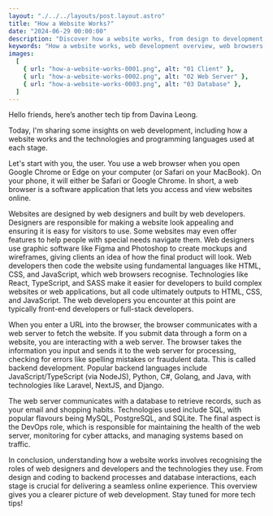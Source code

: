 ```yaml
---
layout: "./../../layouts/post.layout.astro"
title: "How a Website Works?"
date: "2024-06-29 00:00:00"
description: "Discover how a website works, from design to development, and explore the technologies and programming languages used at each stage. Learn about web browsers, front-end and back-end development, and the crucial role of web servers and databases."
keywords: "How a website works, web development overview, web browsers, web design, web developers, front-end development, back-end development, HTML CSS JavaScript, React, TypeScript, web servers, databases, SQL, DevOps, web technologies, Davina Leong tech tips."
images:
  [
    { url: "how-a-website-works-0001.png", alt: "01 Client" },
    { url: "how-a-website-works-0002.png", alt: "02 Web Server" },
    { url: "how-a-website-works-0003.png", alt: "03 Database" },
  ]
---
```


Hello friends, here’s another tech tip from Davina Leong.

Today, I'm sharing some insights on web development, including how a website works and the technologies and programming languages used at each stage.

Let's start with you, the user. You use a web browser when you open Google Chrome or Edge on your computer (or Safari on your MacBook). On your phone, it will either be Safari or Google Chrome. In short, a web browser is a software application that lets you access and view websites online.

Websites are designed by web designers and built by web developers. Designers are responsible for making a website look appealing and ensuring it is easy for visitors to use. Some websites may even offer features to help people with special needs navigate them. Web designers use graphic software like Figma and Photoshop to create mockups and wireframes, giving clients an idea of how the final product will look. Web developers then code the website using fundamental languages like HTML, CSS, and JavaScript, which web browsers recognise. Technologies like React, TypeScript, and SASS make it easier for developers to build complex websites or web applications, but all code ultimately outputs to HTML, CSS, and JavaScript. The web developers you encounter at this point are typically front-end developers or full-stack developers.

When you enter a URL into the browser, the browser communicates with a web server to fetch the website. If you submit data through a form on a website, you are interacting with a web server. The browser takes the information you input and sends it to the web server for processing, checking for errors like spelling mistakes or fraudulent data. This is called backend development. Popular backend languages include JavaScript/TypeScript (via NodeJS), Python, C#, Golang, and Java, with technologies like Laravel, NextJS, and Django.

The web server communicates with a database to retrieve records, such as your email and shopping habits. Technologies used include SQL, with popular flavours being MySQL, PostgreSQL, and SQLite.
The final aspect is the DevOps role, which is responsible for maintaining the health of the web server, monitoring for cyber attacks, and managing systems based on traffic.

In conclusion, understanding how a website works involves recognising the roles of web designers and developers and the technologies they use. From design and coding to backend processes and database interactions, each stage is crucial for delivering a seamless online experience. This overview gives you a clearer picture of web development. Stay tuned for more tech tips!

